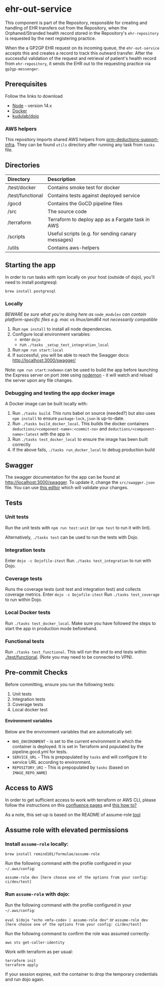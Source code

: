 # ehr-out-service

This component is part of the Repository, responsible for creating and handling of EHR transfers out from the Repository,
when the Orphaned/Stranded health record stored in the Repository's `ehr-repository` is requested by the next registering
practice.

When the a GP2GP EHR request on its incoming queue, the `ehr-out-service` accepts this and creates a record to track this outward transfer.
After the successful validation of the request and retrieval of patient's health record from `ehr-repository`, it sends the 
EHR out to the requesting practice via `gp2gp-messenger`.


## Prerequisites

Follow the links to download

- [Node](https://nodejs.org/en/download/package-manager/#nvm) - version 14.x
- [Docker](https://docs.docker.com/install/)
- [kudulab/dojo](https://github.com/kudulab/dojo#installation)

### AWS helpers

This repository imports shared AWS helpers from [prm-deductions-support-infra](https://github.com/nhsconnect/prm-deductions-support-infra/).
They can be found `utils` directory after running any task from `tasks` file.

## Directories

| Directory         | Description                                       |
| :---------------- |:--------------------------------------------------|
| /test/docker      | Contains smoke test for docker                    |
| /test/functional  | Contains tests against deployed service           |
| /gocd             | Contains the GoCD pipeline files                  |
| /src              | The source code                                   |
| /terraform        | Terraform to deploy app as a Fargate task in AWS  |
| /scripts          | Useful scripts (e.g. for sending canary messages) |
| /utils            | Contains aws-helpers                              |

## Starting the app

In order to run tasks with npm locally on your host (outside of dojo), you'll need to install postgresql:
```
brew install postgresql
```

### Locally

*BEWARE be sure what you're doing here as `node_modules` can contain platform-specific files e.g. mac vs linux/amd64 not
necessarily compatible*

1. Run `npm install` to install all node dependencies.
2. Configure local environment variables:
    - enter `dojo`
    - run `./tasks _setup_test_integration_local`
3. Run `npm run start:local`
4. If successful, you will be able to reach the Swagger docs: [http://localhost:3000/swagger/](http://localhost:3000/swagger/)

Note: `npm run start:nodemon` can be used to build the app before launching the Express server on port `3000` using [nodemon](https://www.npmjs.com/package/nodemon) - it will watch and reload the server upon any file changes.

### Debugging and testing the app docker image

A Docker image can be built locally with:

1. Run `./tasks build`. This runs babel on source (needed?) but also uses `npm install` to ensure `package-lock,json` is up-to-date.
2. Run `./tasks build_docker_local`. This builds the docker containers `deductions/<component-name>:<commit-no>` and `deductions/<component-name>:latest` with the app in
3. Run `./tasks test_docker_local` to ensure the image has been built correctly
4. If the above fails, `./tasks run_docker_local` to debug production build

## Swagger

The swagger documentation for the app can be found at [http://localhost:3000/swagger](http://localhost:3000/swagger). To update it, change the
`src/swagger.json` file. You can use [this editor](https://editor.swagger.io/) which will validate your changes.

## Tests

### Unit tests

Run the unit tests with `npm run test:unit` (or `npm test` to run it with lint). 

Alternatively, `./tasks test` can be used to run the tests with Dojo.

### Integration tests

Enter `dojo -c Dojofile-itest`
Run `./tasks test_integration` to run with Dojo.

### Coverage tests

Runs the coverage tests (unit test and integration test) and collects coverage metrics.
Enter `dojo -c Dojofile-itest`
Run `./tasks test_coverage` to run within Dojo.

### Local Docker tests

Run `./tasks test_docker_local`. Make sure you have followed the steps to start the app in production mode beforehand.

### Functional tests

Run `./tasks test_functional`. This will run the end to end tests within [./test/functional](./test/functional). (Note you may need to be connected to VPN).

## Pre-commit Checks

Before committing, ensure you run the following tests:

1. Unit tests
2. Integration tests
3. Coverage tests
4. Local docker test

#### Environment variables

Below are the environment variables that are automatically set:

- `NHS_ENVIRONMENT` - is set to the current environment in which the container is deployed. It is set in Terraform and populated by the pipeline.gocd.yml for tests.
- `SERVICE_URL` - This is prepopulated by `tasks` and will configure it to service URL according to environment.
- `REPOSITORY_URI` - This is prepopulated by `tasks` (based on `IMAGE_REPO_NAME`)

## Access to AWS

In order to get sufficient access to work with terraform or AWS CLI, please follow the instructions on this [confluence pages](https://gpitbjss.atlassian.net/wiki/spaces/TW/pages/11384160276/AWS+Accounts+and+Roles)
and [this how to?](https://gpitbjss.atlassian.net/wiki/spaces/TW/pages/11286020174/How+to+set+up+access+to+AWS+from+CLI)

As a note, this set-up is based on the README of assume-role [tool](https://github.com/remind101/assume-role)

## Assume role with elevated permissions

### Install `assume-role` locally:
`brew install remind101/formulae/assume-role`

Run the following command with the profile configured in your `~/.aws/config`:

`assume-role dev [here choose one of the options from your config: ci/dev/test]`

### Run `assume-role` with dojo:
Run the following command with the profile configured in your `~/.aws/config`:

`eval $(dojo "echo <mfa-code> | assume-role dev"`
or
`assume-role dev [here choose one of the options from your config: ci/dev/test]`

Run the following command to confirm the role was assumed correctly:

`aws sts get-caller-identity`

Work with terraform as per usual:

```
terraform init
terraform apply
```

If your session expires, exit the container to drop the temporary credentials and run dojo again.

